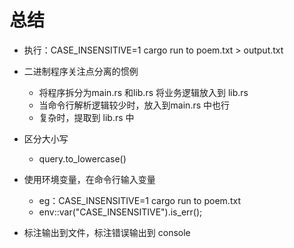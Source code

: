 # 总结
- 执行：CASE_INSENSITIVE=1 cargo run to poem.txt > output.txt

- 二进制程序关注点分离的惯例
    - 将程序拆分为main.rs 和lib.rs 将业务逻辑放入到 lib.rs
    - 当命令行解析逻辑较少时，放入到main.rs 中也行
    - 复杂时，提取到 lib.rs 中

- 区分大小写
    - query.to_lowercase()

- 使用环境变量，在命令行输入变量 
    - eg：CASE_INSENSITIVE=1 cargo run to poem.txt
    - env::var("CASE_INSENSITIVE").is_err();
- 标注输出到文件，标注错误输出到 console